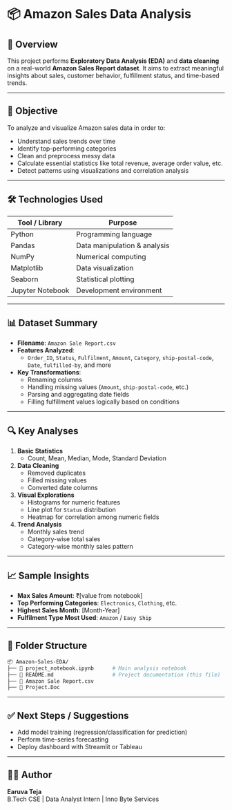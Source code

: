 
# 📦 Amazon Sales Data Analysis

## 📄 Overview
This project performs **Exploratory Data Analysis (EDA)** and **data cleaning** on a real-world **Amazon Sales Report dataset**. It aims to extract meaningful insights about sales, customer behavior, fulfillment status, and time-based trends.

---

## 🎯 Objective
To analyze and visualize Amazon sales data in order to:
- Understand sales trends over time
- Identify top-performing categories
- Clean and preprocess messy data
- Calculate essential statistics like total revenue, average order value, etc.
- Detect patterns using visualizations and correlation analysis

---

## 🛠️ Technologies Used

| Tool / Library   | Purpose                           |
|------------------|-----------------------------------|
| Python           | Programming language              |
| Pandas           | Data manipulation & analysis      |
| NumPy            | Numerical computing               |
| Matplotlib       | Data visualization                |
| Seaborn          | Statistical plotting              |
| Jupyter Notebook | Development environment           |

---

## 📊 Dataset Summary

- **Filename**: `Amazon Sale Report.csv`
- **Features Analyzed**:
  - `Order_ID`, `Status`, `Fulfilment`, `Amount`, `Category`, `ship-postal-code`, `Date`, `fulfilled-by`, and more
- **Key Transformations**:
  - Renaming columns
  - Handling missing values (`Amount`, `ship-postal-code`, etc.)
  - Parsing and aggregating date fields
  - Filling fulfillment values logically based on conditions

---

## 🔍 Key Analyses

1. **Basic Statistics**
   - Count, Mean, Median, Mode, Standard Deviation
2. **Data Cleaning**
   - Removed duplicates
   - Filled missing values
   - Converted date columns
3. **Visual Explorations**
   - Histograms for numeric features
   - Line plot for `Status` distribution
   - Heatmap for correlation among numeric fields
4. **Trend Analysis**
   - Monthly sales trend
   - Category-wise total sales
   - Category-wise monthly sales pattern

---

## 📈 Sample Insights

- **Max Sales Amount**: ₹[value from notebook]
- **Top Performing Categories**: `Electronics`, `Clothing`, etc.
- **Highest Sales Month**: [Month-Year]
- **Fulfilment Type Most Used**: `Amazon` / `Easy Ship`

---

## 📁 Folder Structure

```bash
📦 Amazon-Sales-EDA/
├── 📜 project_notebook.ipynb      # Main analysis notebook
├── 📄 README.md                   # Project documentation (this file)
├── 📂 Amazon Sale Report.csv
├── 📄 Project.Doc
```

---

## ✅ Next Steps / Suggestions

- Add model training (regression/classification for prediction)
- Perform time-series forecasting
- Deploy dashboard with Streamlit or Tableau

---

## 🧑‍💻 Author

**Earuva Teja**  
B.Tech CSE | Data Analyst Intern | Inno Byte Services
